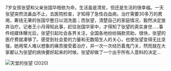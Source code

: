 <!--##
{
        "description": "7岁女孩张望和父亲张国华相依为命，生活虽是清贫，但还是生活的很幸福。一天张望突然流鼻血不止，去医院检查，才知得了急性白血病，治疗需要30多万的费用，筹钱无果的张国华整日以泪洗面；而张望，清楚自己的家庭情况，毅然决定放弃治疗。记者王小月得知此事，赶往张国华家中，才得知了张望的真实身世.....事件经媒体曝光后，张望引起社会各界关注，全国各地纷纷捐款资助，很快，张望的医疗费就凑够了。感受到社会爱的力量和无数陌生人的关心，也使张望变得无比坚强，她用常人难以想象的痛苦接受着治疗，并一次一次经历着鬼门关，然而就在大家都认为张望的病快要好起来的时候，张望却做了一个出乎所有人意料的决定...",
        "tag": [
            "剧情",
            "家庭",
            "儿童"
        ],
        "img":"https://picserver.duoyu.link/picfile/image/202306/09-1686240897473.png",
        "dateYY": "2023",
        "dateMM": "05",
        "dateDD": "01",
        "top": true,
        "signal":""
    }
 ##-->

7岁女孩张望和父亲张国华相依为命，生活虽是清贫，但还是生活的很幸福。一天张望突然流鼻血不止，去医院检查，才知得了急性白血病，治疗需要30多万的费用，筹钱无果的张国华整日以泪洗面；而张望，清楚自己的家庭情况，毅然决定放弃治疗。记者王小月得知此事，赶往张国华家中，才得知了张望的真实身世.....事件经媒体曝光后，张望引起社会各界关注，全国各地纷纷捐款资助，很快，张望的医疗费就凑够了。感受到社会爱的力量和无数陌生人的关心，也使张望变得无比坚强，她用常人难以想象的痛苦接受着治疗，并一次一次经历着鬼门关，然而就在大家都认为张望的病快要好起来的时候，张望却做了一个出乎所有人意料的决定...

 <p class="notesbookimg">
 <img src="https://picserver.duoyu.link/picfile/image/202306/09-1686240897473.png" alt="天堂的张望 (2020)" />
</p>
